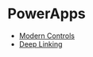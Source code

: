# PowerApps
- [Modern Controls](https://learn.microsoft.com/en-us/power-apps/maker/canvas-apps/controls/modern-controls/modern-control-link)
- [Deep Linking](https://learn.microsoft.com/en-us/power-apps/maker/canvas-apps/how-to/deep-linking)